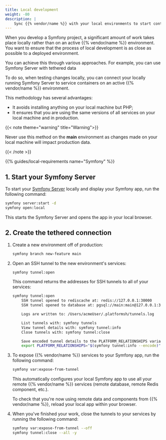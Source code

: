 ```yaml
---
title: Local development
weight: -80
description: |
    Sync {{% vendor/name %}} with your local environments to start contributing.
---
```


When you develop a Symfony project, a significant amount of work takes place
locally rather than on an active {{% vendor/name %}} environment. You want to ensure
that the process of local development is as close as possible to a deployed
environment.

You can achieve this through various approaches. For example, you can use
Symfony Server with tethered data

To do so, when testing changes locally, you can connect your locally running
Symfony Server to service containers on an active {{% vendor/name %}} environment.

This methodology has several advantages:

- It avoids installing anything on your local machine but PHP;
- It ensures that you are using the same versions of all services on your local
  machine and in production.

{{< note theme="warning" title="Warning">}}

Never use this method on the **main** environment as changes made on your local
machine will impact production data.

{{< /note >}}

{{% guides/local-requirements name="Symfony" %}}

## 1. Start your Symfony Server

To start your [Symfony
Server](https://symfony.com/doc/current/setup/symfony_server.html) locally and
display your Symfony app, run the following command:

```bash
symfony server:start -d
symfony open:local
```

This starts the Symfony Server and opens the app in your local browser.

## 2. Create the tethered connection

1.  Create a new environment off of production:

    ```bash
    symfony branch new-feature main
    ```

2.  Open an SSH tunnel to the new environment's services:

    ```bash
    symfony tunnel:open
    ````
    This command returns the addresses for SSH tunnels to all of your services:

    ```bash
    symfony tunnel:open
        SSH tunnel opened to rediscache at: redis://127.0.0.1:30000
        SSH tunnel opened to database at: pgsql://main:main@127.0.0.1:30001/main

        Logs are written to: /Users/acmeUser/.platformsh/tunnels.log

        List tunnels with: symfony tunnels
        View tunnel details with: symfony tunnel:info
        Close tunnels with: symfony tunnel:close

        Save encoded tunnel details to the PLATFORM_RELATIONSHIPS variable using:
        export PLATFORM_RELATIONSHIPS="$(symfony tunnel:info --encode)"
    ```

3.  To expose {{% vendor/name %}} services to your Symfony app, run the following
    command:

    ```bash
    symfony var:expose-from-tunnel
    ```

    This automatically configures your local Symfony app to use all your
    remote {{% vendor/name %}} services (remote database, remote Redis component, etc.).

    To check that you're now using remote data and components from {{% vendor/name %}},
    reload your local app within your browser.

4.  When you've finished your work,
    close the tunnels to your services by running the following command:

    ```bash
    symfony var:expose-from-tunnel --off
    symfony tunnel:close --all -y
    ```
